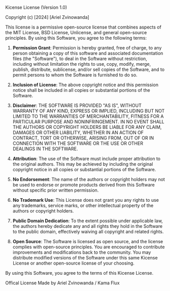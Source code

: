 Kicense License (Version 1.0)

Copyright (c) [2024] [Ariel Zvinowanda]

This license is a permissive open-source license that combines aspects of the MIT License, BSD License, Unlicense, and general open-source principles. By using this Software, you agree to the following terms:

1. **Permission Grant**: Permission is hereby granted, free of charge, to any person obtaining a copy
   of this software and associated documentation files (the "Software"), to deal
   in the Software without restriction, including without limitation the rights
   to use, copy, modify, merge, publish, distribute, sublicense, and/or sell
   copies of the Software, and to permit persons to whom the Software is
   furnished to do so.

2. **Inclusion of License**: The above copyright notice and this permission notice shall be included in
   all copies or substantial portions of the Software.

3. **Disclaimer**: THE SOFTWARE IS PROVIDED "AS IS", WITHOUT WARRANTY OF ANY KIND, EXPRESS
   OR IMPLIED, INCLUDING BUT NOT LIMITED TO THE WARRANTIES OF MERCHANTABILITY,
   FITNESS FOR A PARTICULAR PURPOSE AND NONINFRINGEMENT. IN NO EVENT SHALL THE
   AUTHORS OR COPYRIGHT HOLDERS BE LIABLE FOR ANY CLAIM, DAMAGES OR OTHER
   LIABILITY, WHETHER IN AN ACTION OF CONTRACT, TORT OR OTHERWISE, ARISING FROM,
   OUT OF OR IN CONNECTION WITH THE SOFTWARE OR THE USE OR OTHER DEALINGS IN
   THE SOFTWARE.

4. **Attribution**: The use of the Software must include proper attribution to the
   original authors. This may be achieved by including the original copyright notice
   in all copies or substantial portions of the Software.

5. **No Endorsement**: The name of the authors or copyright holders may not be used to endorse or
   promote products derived from this Software without specific prior written
   permission.

6. **No Trademark Use**: This License does not grant you any rights to use any trademarks, service
   marks, or other intellectual property of the authors or copyright holders.

7. **Public Domain Dedication**: To the extent possible under applicable law, the authors hereby
   dedicate any and all rights they hold in the Software to the public domain, effectively
   waiving all copyright and related rights. 

8. **Open Source**: The Software is licensed as open source, and the license complies with open-source principles. You are encouraged to contribute improvements and modifications back to the community. You may distribute modified versions of the Software under this same Kicense License or another open-source license of your choosing.

By using this Software, you agree to the terms of this Kicense License. 

Offical License Made by Ariel Zvinowanda / Kama Flux
